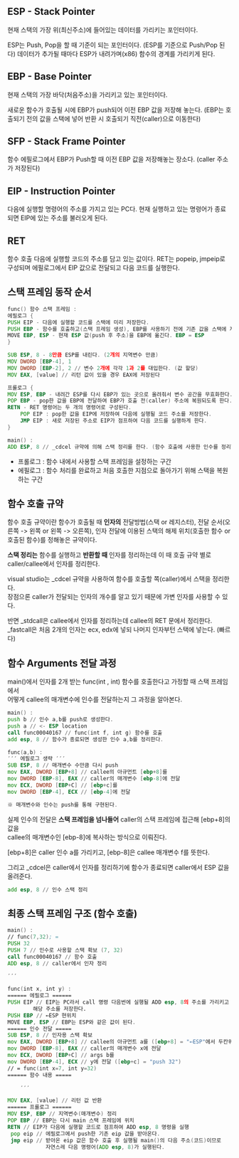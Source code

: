 
## ESP - Stack Pointer

현재 스택의 가장 위(최신주소)에 들어있는 데이터를 가리키는 포인터이다.

ESP는 Push, Pop을 할 때 기준이 되는 포인터이다. (ESP를 기준으로 Push/Pop 된다) 데이터가 추가될 때마다 ESP가 내려가며(x86) 함수의 경계를 가리키게 된다.

## EBP - Base Pointer

현재 스택의 가장 바닥(처음주소)을 가리키고 있는 포인터이다.

새로운 함수가 호출될 시에 EBP가 push되어 이전 EBP 값을 저장해 놓는다.
(EBP는 호출되기 전의 값을 스택에 넣어 반환 시 호출되기 직전(caller)으로 이동한다)

## SFP - Stack Frame Pointer

함수 에필로그에서 EBP가 Push할 때 이전 EBP 값을 저장해놓는 장소다. (caller 주소가 저장된다)

## EIP - Instruction Pointer

다음에 실행할 명령어의 주소를 가지고 있는 PC다. 현재 실행하고 있는 명령어가 종료되면 EIP에 있는 주소를 불러오게 된다.

## RET

함수 호출 다음에 실행할 코드의 주소를 담고 있는 값이다.
RET는 popeip, jmpeip로 구성되며 에필로그에서 EIP 값으로 전달되고 다음 코드를 실행한다.

## 스택 프레임 동작 순서

```asm
func() 함수 스택 프레임 :
에필로그 {
PUSH EIP - 다음에 실행할 코드를 스택에 미리 저장한다.
PUSH EBP - 함수를 호출하고(스택 프레임 생성), EBP를 사용하기 전에 기존 값을 스택에 저장한다
MOVE EBP, ESP - 현재 ESP 값(push 후 주소)을 EBP에 옮긴다. EBP = ESP
}

SUB ESP, 8 - 8만큼 ESP를 내린다. (2개의 지역변수 만큼)
MOV DWORD [EBP-4], 1
MOV DWORD [EBP-2], 2 // 변수 2개에 각각 1과 2를 대입한다. (값 할당)
MOV EAX, [value] // 리턴 값이 있을 경우 EAX에 저장된다

프롤로그 {
MOV ESP, EBP - 내려간 ESP를 다시 EBP가 있는 곳으로 올려줘서 변수 공간을 무효화한다.
POP EBP - pop한 값을 EBP에 전달하여 EBP가 호출 전(caller) 주소에 복원되도록 한다.
RETN - RET 명령어는 두 개의 명령어로 구성된다.
	POP EIP : pop한 값을 EIP에 저장하여 다음에 실행될 코드 주소를 저장한다.
	JMP EIP : 새로 저장된 주소로 EIP가 점프하여 다음 코드를 실행하게 한다.
}

main() :
ADD ESP, 8 // _cdcel 규약에 의해 스택 정리를 한다. (함수 호출에 사용한 인수를 정리함)
```
- 프롤로그 : 함수 내에서 사용할 스택 프레임을 설정하는 구간
- 에필로그 : 함수 처리를 완료하고 처음 호출한 지점으로 돌아가기 위해 스택을 복원하는 구간

## 함수 호출 규약

함수 호출 규약이란 함수가 호출될 때 **인자의** 전달방법(스택 or 레지스터), 전달 순서(오른쪽 -> 왼쪽 or 왼쪽 -> 오른쪽), 인자 전달에 이용된 스택의 해제 위치(호출한 함수 or 호출된 함수)를 정해놓은 규약이다.

**스택 정리는** 함수를 실행하고 **반환할 때** 인자를 정리하는데 이 때 호출 규약 별로 caller/callee에서 인자를 정리한다.

visual studio는 _cdcel 규약을 사용하여 함수를 호출할 쪽(caller)에서 스택을 정리한다.  
장점으론 caller가 전달되는 인자의 개수를 알고 있기 때문에 가변 인자를 사용할 수 있다.

반면 _stdcall은 callee에서 인자를 정리하는데 callee의 RET 문에서 정리한다.  
_fastcall은 처음 2개의 인자는 ecx, edx에 넣되 나머지 인자부턴 스택에 넣는다. (빠르다)

## 함수 Arguments 전달 과정

main()에서 인자를 2개 받는 func(int , int) 함수를 호출한다고 가정할 때 스택 프레임에서  
어떻게 callee의 매개변수에 인수를 전달하는지 그 과정을 알아본다.

```asm
main() :
push b // 인수 a,b를 push로 생성한다.
push a // <- ESP location
call func00040167 // func(int f, int g) 함수를 호출
add esp, 8 // 함수가 종료되면 생성한 인수 a,b를 정리한다.

func(a,b) :
′′′ 에필로그 생략 ′′′
SUB ESP, 8 // 매개변수 수만큼 다시 push
mov EAX, DWORD [EBP+8] // callee의 아규먼트 [ebp+8]를
mov DWORD [EBP-8], EAX // caller의 매개변수 [ebp-8]에 전달
mov ECX, DWORD [EBP+C] // [ebp+c]를
mov DWORD [EBP-4], ECX // [ebp-4]에 전달

※ 매개변수와 인수는 push를 통해 구현된다.
```

실제 인수의 전달은 **스택 프레임을 넘나들어** caller의 스택 프레임에 접근해 [ebp+8]의 값을  
callee의 매개변수인 [ebp-8]에 복사하는 방식으로 이뤄진다.

[ebp+8]은 caller 인수 a를 가리키고, [ebp-8]은 callee 매개변수 f를 뜻한다.

그리고 _cdcel은 caller에서 인자를 정리하기에 함수가 종료되면 caller에서 ESP 값을 올려준다.

```asm
add esp, 8 // 인수 스택 정리
```

## 최종 스택 프레임 구조 (함수 호출)

```asm
main() :
// func(7,32); =
PUSH 32 
PUSH 7 // 인수로 사용할 스택 확보 (7, 32)
call func00040167 // 함수 호출
ADD esp, 8 // caller에서 인자 정리

′′′

func(int x, int y) :
====== 에필로그 ======
PUSH EIP // EIP는 PC라서 call 명령 다음번에 실행될 ADD esp, 8의 주소를 가리키고 있다.
	    해당 주소를 저장한다.
PUSH EBP // ←ESP 현위치
MOVE EBP, ESP // EBP는 ESP와 같은 값이 된다.
====== 인수 전달 =====
SUB ESP, 8 // 인자용 스택 확보
mov EAX, DWORD [EBP+8] // callee의 아규먼트 a를 ([ebp+8] = "←ESP"에서 두칸위 = "push 7")
mov DWORD [EBP-8], EAX // caller의 매개변수 x에 전달
mov ECX, DWORD [EBP+C] // args b를
mov DWORD [EBP-4], ECX // y에 전달 ([ebp+c] = "push 32")
// = func(int x=7, int y=32)
====== 함수 내용 =====

	′′′

MOV EAX, [value] // 리턴 값 반환
====== 프롤로그 ======
MOV ESP, EBP // 지역변수(매개변수) 정리
POP EBP // EBP는 다시 main 스택 프레임에 위치
RETN // EIP가 다음에 실행할 코드로 점프하여 ADD esp, 8 명령을 실행
 pop eip // 에필로그에서 push한 기존 eip 값을 받아온다.
 jmp eip // 받아온 eip 값은 함수 호출 후 실행될 main()의 다음 주소(코드)이므로 
            자연스레 다음 명령어(ADD esp, 8)가 실행된다.
```